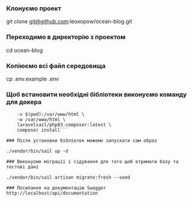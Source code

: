 ### Клонуємо проект

git clone git@github.com:leoxopow/ocean-blog.git

### Переходимо в директорію з проектом

cd ocean-blog

### Копіюємо всі файл середовища

cp .env.example .env

### Щоб встановити необхідні бібліотеки виконуємо команду для докера

```docker run --rm -it \
    -v $(pwd):/var/www/html \
    -w /var/www/html \
    laravelsail/php83-composer:latest \
    composer install```

### Після установки бібліотек можемо запускати сам образ

./vendor/bin/sail up -d

### Виконуємо міграції і сідування для того щоб отримати базу та тестові дані

./vendor/bin/sail artisan migrate:fresh --seed

### Посилання на документацію Swagger
http://localhost/api/documentation

